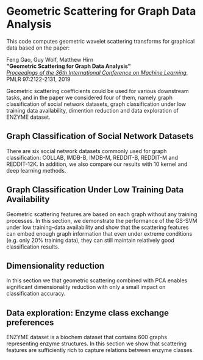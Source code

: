 # Geometric Scattering for Graph Data Analysis

This code computes geometric wavelet scattering transforms for graphical data based on the paper:

Feng Gao, Guy Wolf, Matthew Hirn<br/>
**"Geometric Scattering for Graph Data Analysis"**<br/>
[*Proceedings of the 36th International Conference on Machine Learning*](http://proceedings.mlr.press/v97/gao19e.html), PMLR 97:2122-2131, 2019


Geometric scattering coefficients could be used for various downstream tasks, and in the paper we considered four of them, namely graph classification of social network datasets, graph classification under low training data availability, dimention reduction and data exploration of ENZYME dataset. 

## Graph Classification of Social Network Datasets

There are six social network datasets commonly used for graph classification: COLLAB, IMDB-B, IMDB-M, REDDIT-B, REDDIT-M and REDDIT-12K. In addition, we also compare our results with 10 kernel and deep learning methods.

## Graph Classification Under Low Training Data Availability

Geometric scattering features are based on each graph without any training processes. In this section, we demonstrate the performance of the GS-SVM under low training-data availability and show that the scattering features can embed enough graph information that even
under extreme conditions (e.g. only 20% training data), they can still maintain relatively good classification results.

## Dimensionality reduction

In this section we that geometric scattering combined with PCA enables significant dimensionality reduction with only a small impact on classification accuracy.

## Data exploration: Enzyme class exchange preferences

ENZYME dataset is a biochem dataset that contains 600 graphs representing enzyme structures. In this section we show that scattering features are sufficiently rich to capture relations between enzyme classes.

